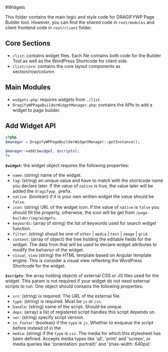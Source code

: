 #Widgets

This folder contains the main logic and style code for DRAGIFYWP Page Builder tool. However, you can find the shared code in `root/modules` and client frontend code in `root/client` folder.

## Core Sections

* `/list`: contains widget files. Each file contains both code for the Builder Tool as well as the WordPress Shortcode for client side.
* `/list/core`: contains the core layout components as section/row/column.

## Main Modules

* `widgets.php`: requires widgets from `./list`.
* `DragifyWPPageBuilderWidgetManager.php`: contains the APIs to add a widget to page builder.

## Add Widget API

```php
<?php
$manager = DragifyWPPageBuilderWidgetManager::getInstance();

$manager->add($widget, $scripts);
?>
```

**`$widget`**: the widget object requires the following properties:

* `name`: (string) name of the widget.
* `tag`: (string) an unique value and have to match with the shortcode name you declare later. If the value of `native` is true, the value later will be added the `dragifywp_` prefix.
* `native`: (boolean) if it is your own written widget the value should be `false`.
* `icon`: (string) URL of the widget icon. If the value of `native` is `false` you should fill the property, otherwise, the icon will be get from `/page-builder/img/widgets`.
* `keywords`: (array of string) the list of keywords used for search widget function.
* `filter`: (string) shoud be one of `other` | `media` | `text` | `image` | `grid`.
* `content`: (array of object) the tree holding the editable fields for the widget. The data from that will be used to declare widget attributes to modify the behavior of the widget.
* `visual_view` (string) the HTML template based on Angular template engine. This is consider a visual view reflexting the WordPress Shortcode for the widget.

**`$scripts`**: the array holding objects of external CSS or JS files used for the widget. This param is not required if your widget do not need external scripts to run. One object should contains the following properties:

* `src`: (string) is required. The URL of the external file.
* `type`: (string) is required. Must be `js` or `css`.
* `handle`: (string) name of the script. Should be unique.
* `deps`: (array) a list of registered script handles this script depends on.
* `ver`: (string) specify script version.
* `in_footer`: (boolean) if the `type` is `js`. Whether to enqueue the script before </body> instead of in the <head>.
* `media`: (string) if the `type` is `css`. The media for which this stylesheet has been defined. Accepts media types like 'all', 'print' and 'screen', or media queries like '(orientation: portrait)' and '(max-width: 640px)'.
